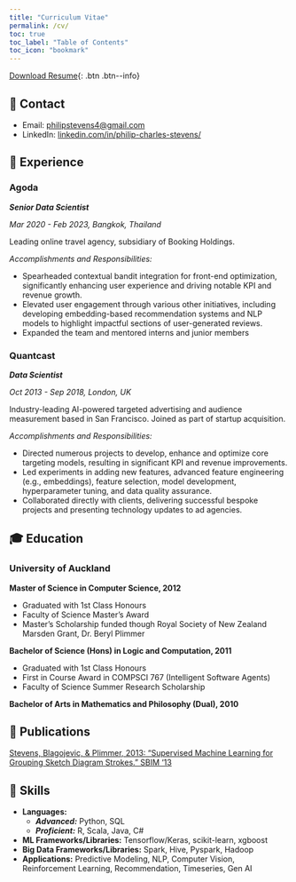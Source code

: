 ```yaml
---
title: "Curriculum Vitae"
permalink: /cv/
toc: true
toc_label: "Table of Contents"
toc_icon: "bookmark"
---
```


[Download Resume](https://philipstevens.github.io/files/20240521-pcs-resume.pdf "download"){: .btn .btn--info}

## 📧 Contact
- Email: [philipstevens4@gmail.com](mailto:philipstevens4@gmail.com)
- LinkedIn: [linkedin.com/in/philip-charles-stevens/](https://www.linkedin.com/in/philip-charles-stevens/)

## 💼 Experience
### Agoda

***Senior Data Scientist***

*Mar 2020 - Feb 2023, Bangkok, Thailand*

Leading online travel agency, subsidiary of Booking Holdings.

_Accomplishments and Responsibilities:_
- Spearheaded contextual bandit integration for front-end optimization, significantly enhancing user experience and driving
notable KPI and revenue growth.
- Elevated user engagement through various other initiatives, including developing embedding-based recommendation systems and NLP models to highlight impactful sections of user-generated reviews.
- Expanded the team and mentored interns and junior members

### Quantcast

***Data Scientist***

*Oct 2013 - Sep 2018, London, UK*

Industry-leading AI-powered targeted advertising and audience measurement based in San Francisco. Joined as part of startup
acquisition.

_Accomplishments and Responsibilities:_
- Directed numerous projects to develop, enhance and optimize core targeting models, resulting in significant KPI and revenue improvements.
- Led experiments in adding new features, advanced feature engineering (e.g., embeddings), feature selection, model development, hyperparameter tuning, and data quality assurance.
- Collaborated directly with clients, delivering successful bespoke projects and presenting technology updates to ad agencies.

## 🎓 Education
### University of Auckland

**Master of Science in Computer Science, 2012**
- Graduated with 1st Class Honours
- Faculty of Science Master’s Award
- Master’s Scholarship funded though Royal Society of New Zealand Marsden Grant, Dr. Beryl Plimmer

**Bachelor of Science (Hons) in Logic and Computation, 2011**
- Graduated with 1st Class Honours
- First in Course Award in COMPSCI 767 (Intelligent Software Agents)
- Faculty of Science Summer Research Scholarship

**Bachelor of Arts in Mathematics and Philosophy (Dual), 2010**
  
## 📖 Publications
[Stevens, Blagojevic, & Plimmer, 2013: “Supervised Machine Learning for Grouping
Sketch Diagram Strokes.” SBIM ‘13](https://dl.acm.org/doi/10.1145/2487381.2487383)

## 🤖 Skills
- **Languages:**
  - ***Advanced:*** Python,  SQL
  - ***Proficient:*** R, Scala, Java, C#
- **ML Frameworks/Libraries:** Tensorflow/Keras, scikit-learn, xgboost
- **Big Data Frameworks/Libraries:** Spark, Hive, Pyspark, Hadoop
- **Applications:** Predictive Modeling, NLP, Computer Vision, Reinforcement Learning, Recommendation, Timeseries, Gen AI








